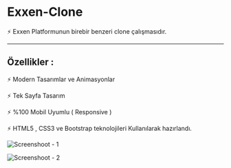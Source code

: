 # Exxen-Clone

⚡️ Exxen Platformunun birebir benzeri clone çalışmasıdır.

---------------
Özellikler :
---------------

⚡️ Modern Tasarımlar ve Animasyonlar

⚡️ Tek Sayfa Tasarım

⚡️ %100 Mobil Uyumlu ( Responsive )

⚡️ HTML5 , CSS3 ve Bootstrap teknolojileri Kullanılarak hazırlandı.

![Screenshoot - 1](https://github.com/ErenCanKONUK/Exxen-Clone/assets/97176491/8c370abc-4724-4110-9028-c5fa12736103)

![Screenshoot - 2](https://github.com/ErenCanKONUK/Exxen-Clone/assets/97176491/21885468-1462-4406-96ce-3d3821489a88)
